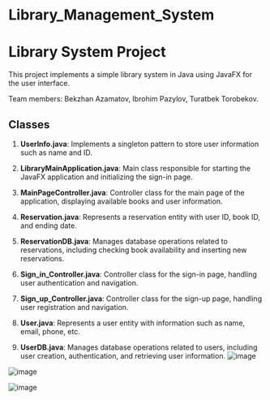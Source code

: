 # Library_Management_System
# Library System Project

This project implements a simple library system in Java using JavaFX for the user interface.

Team members: Bekzhan Azamatov, Ibrohim Pazylov, Turatbek Torobekov.
## Classes

1. **UserInfo.java**: Implements a singleton pattern to store user information such as name and ID.

2. **LibraryMainApplication.java**: Main class responsible for starting the JavaFX application and initializing the sign-in page.

3. **MainPageController.java**: Controller class for the main page of the application, displaying available books and user information.

4. **Reservation.java**: Represents a reservation entity with user ID, book ID, and ending date.

5. **ReservationDB.java**: Manages database operations related to reservations, including checking book availability and inserting new reservations.

6. **Sign_in_Controller.java**: Controller class for the sign-in page, handling user authentication and navigation.

7. **Sign_up_Controller.java**: Controller class for the sign-up page, handling user registration and navigation.

8. **User.java**: Represents a user entity with information such as name, email, phone, etc.

9. **UserDB.java**: Manages database operations related to users, including user creation, authentication, and retrieving user information.
![image](https://github.com/tuerto-puerto/Library_Management_System/assets/120041495/bb3133a7-0692-45ed-8b4d-0676c38fd833)


![image](https://github.com/tuerto-puerto/Library_Management_System/assets/120041495/ae69f107-697b-4cff-85cf-2cd156d8c3e4)


![image](https://github.com/tuerto-puerto/Library_Management_System/assets/120041495/4975af4c-f847-42de-856b-ccd8d8259bc3)
